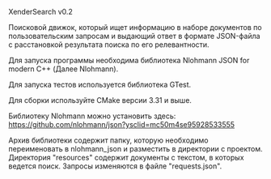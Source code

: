 XenderSearch v0.2

Поисковой движок, который ищет информацию в наборе документов по пользовательским запросам и выдающий ответ в формате JSON-файла с расстановкой результата поиска по его релевантности.

Для запуска программы необходима библиотека Nlohmann JSON for modern C++ (Далее Nlohmann).

Для запуска тестов используется библиотека GTest.

Для сборки используйте CMake версии 3.31 и выше.

Библиотеку Nlohmann можно установить здесь:
https://github.com/nlohmann/json?ysclid=mc50m4se95928533555

Архив библиотеки содержит папку, которую необходимо переименовать в nlohmann_json и разместить в директории с проектом.
Директория "resources" содержит документы с текстом, в которых ведется поиск.
Запросы изменяются в файле "requests.json".
